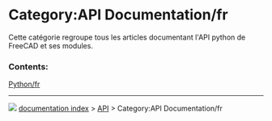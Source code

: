 # Category:API Documentation/fr
Cette catégorie regroupe tous les articles documentant l'API python de FreeCAD et ses modules.

### Contents:

[Python/fr](Python/fr.md)



---
![](images/Right_arrow.png) [documentation index](../README.md) > [API](Category_API.md) > Category:API Documentation/fr
